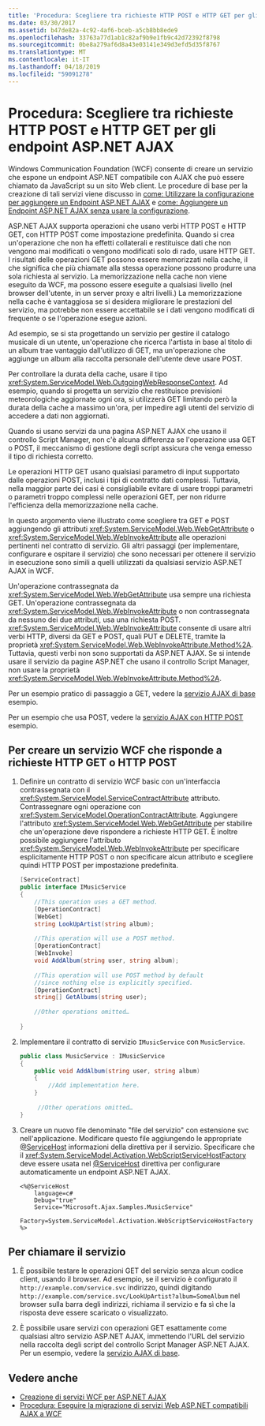 ```yaml
---
title: 'Procedura: Scegliere tra richieste HTTP POST e HTTP GET per gli endpoint ASP.NET AJAX'
ms.date: 03/30/2017
ms.assetid: b47de82a-4c92-4af6-bceb-a5cb8bb8ede9
ms.openlocfilehash: 33763a77d1ab1c82af9b9e1fb9c42d72392f8798
ms.sourcegitcommit: 0be8a279af6d8a43e03141e349d3efd5d35f8767
ms.translationtype: MT
ms.contentlocale: it-IT
ms.lasthandoff: 04/18/2019
ms.locfileid: "59091278"
---
```

# <a name="how-to-choose-between-http-post-and-http-get-requests-for-aspnet-ajax-endpoints"></a>Procedura: Scegliere tra richieste HTTP POST e HTTP GET per gli endpoint ASP.NET AJAX

Windows Communication Foundation (WCF) consente di creare un servizio che espone un endpoint ASP.NET compatibile con AJAX che può essere chiamato da JavaScript su un sito Web client. Le procedure di base per la creazione di tali servizi viene discusso in [come: Utilizzare la configurazione per aggiungere un Endpoint ASP.NET AJAX](../../../../docs/framework/wcf/feature-details/how-to-use-configuration-to-add-an-aspnet-ajax-endpoint.md) e [come: Aggiungere un Endpoint ASP.NET AJAX senza usare la configurazione](../../../../docs/framework/wcf/feature-details/how-to-add-an-aspnet-ajax-endpoint-without-using-configuration.md).  
  
 ASP.NET AJAX supporta operazioni che usano verbi HTTP POST e HTTP GET, con HTTP POST come impostazione predefinita. Quando si crea un'operazione che non ha effetti collaterali e restituisce dati che non vengono mai modificati o vengono modificati solo di rado, usare HTTP GET. I risultati delle operazioni GET possono essere memorizzati nella cache, il che significa che più chiamate alla stessa operazione possono produrre una sola richiesta al servizio. La memorizzazione nella cache non viene eseguito da WCF, ma possono essere eseguite a qualsiasi livello (nel browser dell'utente, in un server proxy e altri livelli.) La memorizzazione nella cache è vantaggiosa se si desidera migliorare le prestazioni del servizio, ma potrebbe non essere accettabile se i dati vengono modificati di frequente o se l'operazione esegue azioni.  
  
 Ad esempio, se si sta progettando un servizio per gestire il catalogo musicale di un utente, un'operazione che ricerca l'artista in base al titolo di un album trae vantaggio dall'utilizzo di GET, ma un'operazione che aggiunge un album alla raccolta personale dell'utente deve usare POST.  
  
 Per controllare la durata della cache, usare il tipo <xref:System.ServiceModel.Web.OutgoingWebResponseContext>. Ad esempio, quando si progetta un servizio che restituisce previsioni meteorologiche aggiornate ogni ora, si utilizzerà GET limitando però la durata della cache a massimo un'ora, per impedire agli utenti del servizio di accedere a dati non aggiornati.  
  
 Quando si usano servizi da una pagina ASP.NET AJAX che usano il controllo Script Manager, non c'è alcuna differenza se l'operazione usa GET o POST, il meccanismo di gestione degli script assicura che venga emesso il tipo di richiesta corretto.  
  
 Le operazioni HTTP GET usano qualsiasi parametro di input supportato dalle operazioni POST, inclusi i tipi di contratto dati complessi. Tuttavia, nella maggior parte dei casi è consigliabile evitare di usare troppi parametri o parametri troppo complessi nelle operazioni GET, per non ridurre l'efficienza della memorizzazione nella cache.  
  
 In questo argomento viene illustrato come scegliere tra GET e POST aggiungendo gli attributi <xref:System.ServiceModel.Web.WebGetAttribute> o <xref:System.ServiceModel.Web.WebInvokeAttribute> alle operazioni pertinenti nel contratto di servizio. Gli altri passaggi (per implementare, configurare e ospitare il servizio) che sono necessari per ottenere il servizio in esecuzione sono simili a quelli utilizzati da qualsiasi servizio ASP.NET AJAX in WCF.  
  
 Un'operazione contrassegnata da <xref:System.ServiceModel.Web.WebGetAttribute> usa sempre una richiesta GET. Un'operazione contrassegnata da <xref:System.ServiceModel.Web.WebInvokeAttribute> o non contrassegnata da nessuno dei due attributi, usa una richiesta POST. <xref:System.ServiceModel.Web.WebInvokeAttribute> consente di usare altri verbi HTTP, diversi da GET e POST, quali PUT e DELETE, tramite la proprietà <xref:System.ServiceModel.Web.WebInvokeAttribute.Method%2A>. Tuttavia, questi verbi non sono supportati da ASP.NET AJAX. Se si intende usare il servizio da pagine ASP.NET che usano il controllo Script Manager, non usare la proprietà <xref:System.ServiceModel.Web.WebInvokeAttribute.Method%2A>.  
  
 Per un esempio pratico di passaggio a GET, vedere la [servizio AJAX di base](../../../../docs/framework/wcf/samples/basic-ajax-service.md) esempio.  
  
 Per un esempio che usa POST, vedere la [servizio AJAX con HTTP POST](../../../../docs/framework/wcf/samples/ajax-service-using-http-post.md) esempio.  
  
## <a name="to-create-a-wcf-service-that-responds-to-http-get-or-http-post-requests"></a>Per creare un servizio WCF che risponde a richieste HTTP GET o HTTP POST
  
1. Definire un contratto di servizio WCF basic con un'interfaccia contrassegnata con il <xref:System.ServiceModel.ServiceContractAttribute> attributo. Contrassegnare ogni operazione con <xref:System.ServiceModel.OperationContractAttribute>. Aggiungere l'attributo <xref:System.ServiceModel.Web.WebGetAttribute> per stabilire che un'operazione deve rispondere a richieste HTTP GET. È inoltre possibile aggiungere l'attributo <xref:System.ServiceModel.Web.WebInvokeAttribute> per specificare esplicitamente HTTP POST o non specificare alcun attributo e scegliere quindi HTTP POST per impostazione predefinita.
  
    ```csharp
    [ServiceContract]  
    public interface IMusicService  
    {  
        //This operation uses a GET method.  
        [OperationContract]  
        [WebGet]  
        string LookUpArtist(string album);  
  
        //This operation will use a POST method.  
        [OperationContract]  
        [WebInvoke]  
        void AddAlbum(string user, string album);  
  
        //This operation will use POST method by default  
        //since nothing else is explicitly specified.  
        [OperationContract]  
        string[] GetAlbums(string user);  
  
        //Other operations omitted…  
  
    }  
    ```  
  
2. Implementare il contratto di servizio `IMusicService` con `MusicService`.
  
    ```csharp
    public class MusicService : IMusicService  
    {  
        public void AddAlbum(string user, string album)  
        {  
            //Add implementation here.  
        }  
  
         //Other operations omitted…  
    }  
    ```  
  
3. Creare un nuovo file denominato "file del servizio" con estensione svc nell'applicazione. Modificare questo file aggiungendo le appropriate [ \@ServiceHost](../../../../docs/framework/configure-apps/file-schema/wcf-directive/servicehost.md) informazioni della direttiva per il servizio. Specificare che il <xref:System.ServiceModel.Activation.WebScriptServiceHostFactory> deve essere usata nel [ \@ServiceHost](../../../../docs/framework/configure-apps/file-schema/wcf-directive/servicehost.md) direttiva per configurare automaticamente un endpoint ASP.NET AJAX.  
  
    ```  
    <%@ServiceHost   
        language=c#   
        Debug="true"   
        Service="Microsoft.Ajax.Samples.MusicService"  
        Factory=System.ServiceModel.Activation.WebScriptServiceHostFactory  
    %>  
    ```  
  
## <a name="to-call-the-service"></a>Per chiamare il servizio  
  
1. È possibile testare le operazioni GET del servizio senza alcun codice client, usando il browser. Ad esempio, se il servizio è configurato il `http://example.com/service.svc` indirizzo, quindi digitando `http://example.com/service.svc/LookUpArtist?album=SomeAlbum` nel browser sulla barra degli indirizzi, richiama il servizio e fa sì che la risposta deve essere scaricato o visualizzato.
  
2. È possibile usare servizi con operazioni GET esattamente come qualsiasi altro servizio ASP.NET AJAX, immettendo l'URL del servizio nella raccolta degli script del controllo Script Manager ASP.NET AJAX. Per un esempio, vedere la [servizio AJAX di base](../../../../docs/framework/wcf/samples/basic-ajax-service.md).
  
## <a name="see-also"></a>Vedere anche

- [Creazione di servizi WCF per ASP.NET AJAX](../../../../docs/framework/wcf/feature-details/creating-wcf-services-for-aspnet-ajax.md)
- [Procedura: Eseguire la migrazione di servizi Web ASP.NET compatibili AJAX a WCF](../../../../docs/framework/wcf/feature-details/how-to-migrate-ajax-enabled-aspnet-web-services-to-wcf.md)
